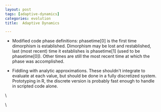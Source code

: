 ```yaml
---
layout: post
tags: [adaptive-dynamics]
categories: evolution
title:  Adaptive Dynamics

---
```







-   Modified code phase definitions: phasetime[0] is the first time
    dimorphism is established. Dimorphism may be lost and restablished,
    last (most recent) time it establishes is phasetime[1] (used to be
    phasetime[0]). Other times are still the most recent time at which
    the phase was accomplished.

-   Fiddling with analytic approximations. These shouldn't integrate to
    evaluate at each value, but should be done in a fully discretized
    system. Prototyping in R, the discrete version is probably fast
    enough to handle in scripted code alone.

\

\

